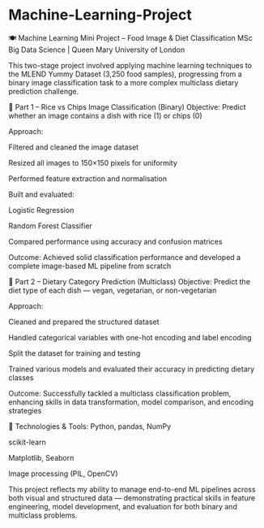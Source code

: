 # Machine-Learning-Project
🍽️ Machine Learning Mini Project – Food Image & Diet Classification
MSc Big Data Science | Queen Mary University of London

This two-stage project involved applying machine learning techniques to the MLEND Yummy Dataset (3,250 food samples), progressing from a binary image classification task to a more complex multiclass dietary prediction challenge.

🧪 Part 1 – Rice vs Chips Image Classification (Binary)
Objective: Predict whether an image contains a dish with rice (1) or chips (0)

Approach:

Filtered and cleaned the image dataset

Resized all images to 150×150 pixels for uniformity

Performed feature extraction and normalisation

Built and evaluated:

Logistic Regression

Random Forest Classifier

Compared performance using accuracy and confusion matrices

Outcome: Achieved solid classification performance and developed a complete image-based ML pipeline from scratch

🌱 Part 2 – Dietary Category Prediction (Multiclass)
Objective: Predict the diet type of each dish — vegan, vegetarian, or non-vegetarian

Approach:

Cleaned and prepared the structured dataset

Handled categorical variables with one-hot encoding and label encoding

Split the dataset for training and testing

Trained various models and evaluated their accuracy in predicting dietary classes

Outcome: Successfully tackled a multiclass classification problem, enhancing skills in data transformation, model comparison, and encoding strategies

🔧 Technologies & Tools:
Python, pandas, NumPy

scikit-learn

Matplotlib, Seaborn

Image processing (PIL, OpenCV)

This project reflects my ability to manage end-to-end ML pipelines across both visual and structured data — demonstrating practical skills in feature engineering, model development, and evaluation for both binary and multiclass problems.
